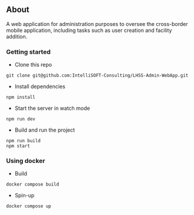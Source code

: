 ## About
A web application for administration purposes to oversee the cross-border mobile application, including tasks such as user creation and facility addition.

### Getting started

- Clone this repo
```
git clone git@github.com:IntelliSOFT-Consulting/LHSS-Admin-WebApp.git
```

- Install dependencies
```
npm install
```
- Start the server in watch mode
```
npm run dev

```
- Build and run the project
```
npm run build
npm start
```

### Using docker
- Build
```
docker compose build
```
- Spin-up
```
docker compose up 
```
